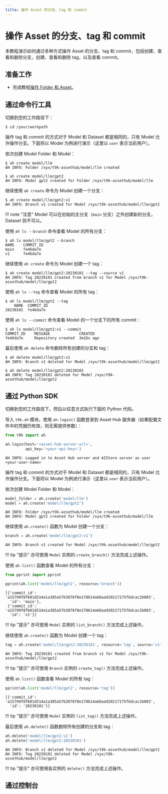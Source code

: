 ```yaml
---
title: 操作 Asset 的分支、tag 和 commit
---
```


# 操作 Asset 的分支、tag 和 commit

本教程演示如何通过多种方式操作 Asset 的分支、tag 和 commit，包括创建、查看和删除分支，创建、查看和删除 tag，以及查看 commit。

## 准备工作

* 完成教程[操作 Folder 和 Asset](./manipulate-folder-and-asset.md)。

## 通过命令行工具

切换到您的工作路径下：

```shell
$ cd /your/workpath
```

操作 tag 和 commit 的方式对于 Model 和 Dataset 都是相同的，只有 Model 允许操作分支。下面将以 Model 为例进行演示（这里以 `user` 表示当前用户）。

依次创建 Model Folder 和 Model：

```shell
$ ah create model/llm
AH INFO: Folder /xyx/t9k-assethub/model/llm created

$ ah create model/llm/gpt2
AH INFO: Model gpt2 created for Folder /xyx/t9k-assethub/model/llm
```

继续使用 `ah create` 命令为 Model 创建一个分支：

```shell
$ ah create model/llm/gpt2:v1
AH INFO: Branch v1 created for Model /xyx/t9k-assethub/model/llm/gpt2
```

!!! note "注意"
    Model 可以在初始的主分支（`main` 分支）之外创建新的分支，Dataset 则不可以。

使用 `ah ls --branch` 命令查看 Model 的所有分支：

```shell
$ ah ls model/llm/gpt2 --branch
NAME    COMMIT_ID
main    fe46da7e
v1      fe46da7e
```

继续使用 `ah create` 命令为 Model 创建一个 tag：

```shell
$ ah create model/llm/gpt2:20230101 --tag --source v1
AH INFO: Tag 20230101 created from branch v1 for Model /xyx/t9k-assethub/model/llm/gpt2
```

使用 `ah ls --tag` 命令查看 Model 的所有 tag：

```shell
$ ah ls model/llm/gpt2 --tag
    NAME  COMMIT_ID
20230101  fe46da7e
```

使用 `ah ls --commit` 命令查看 Model 的一个分支下的所有 commit：

```shell
$ ah ls model/llm/gpt2:v1 --commit
COMMIT_ID    MESSAGE             CREATED
fe46da7e     Repository created  3m16s ago
```

最后使用 `ah delete` 命令删除所有创建的分支和 tag：

```shell
$ ah delete model/llm/gpt2:v1
AH INFO: Branch v1 deleted for Model /xyx/t9k-assethub/model/llm/gpt2

$ ah delete model/llm/gpt2:20230101
AH INFO: Tag 20230101 deleted for Model /xyx/t9k-assethub/model/llm/gpt2
```

## 通过 Python SDK

切换到您的工作路径下，然后以任意方式执行下面的 Python 代码。

导入 `t9k.ah` 模块，使用 `ah.login()` 函数登录到 Asset Hub 服务器（如果配置文件中的凭据仍有效，则无需提供参数）：

```python
from t9k import ah

ah.login(host='<asset-hub-server-url>',
         api_key='<your-api-key>')
```

```
AH INFO: Logged in to Asset Hub server and AIStore server as user <your-user-name>
```

操作 tag 和 commit 的方式对于 Model 和 Dataset 都是相同的，只有 Model 允许操作分支。下面将以 Model 为例进行演示（这里以 `user` 表示当前用户）。

依次创建 Model Folder 和 Model：

```python
model_folder = ah.create('model/llm')
model = ah.create('model/llm/gpt2')
```

```
AH INFO: Folder /xyx/t9k-assethub/model/llm created
AH INFO: Model gpt2 created for Folder /xyx/t9k-assethub/model/llm
```

继续使用 `ah.create()` 函数为 Model 创建一个分支：

```python
branch = ah.create('model/llm/gpt2:v1')
```

```
AH INFO: Branch v1 created for Model /xyx/t9k-assethub/model/llm/gpt2
```

!!! tip "提示"
    亦可使用 `Model` 实例的 `create_branch()` 方法完成上述操作。

使用 `ah.list()` 函数查看 Model 的所有分支：

```python
from pprint import pprint

pprint(ah.list('model/llm/gpt2', resource='branch'))
```

```
[{'commit_id': 'a15799f8f601d514a1a385a57b3078f8e178614a66aa920217175f6dcac2b083',
  'id': 'main'},
 {'commit_id': 'a15799f8f601d514a1a385a57b3078f8e178614a66aa920217175f6dcac2b083',
  'id': 'v1'}]
```

!!! tip "提示"
    亦可使用 `Model` 实例的 `list_branch()` 方法完成上述操作。

继续使用 `ah.create()` 函数为 Model 创建一个 tag：

```python
tag = ah.create('model/llm/gpt2:20230101', resource='tag', source='v1')
```

```
AH INFO: Tag 20230101 created from branch v1 for Model /xyx/t9k-assethub/model/llm/gpt2
```

!!! tip "提示"
    亦可使用 `Branch` 实例的 `create_tag()` 方法完成上述操作。

使用 `ah.list()` 函数查看 Model 的所有 tag：

```python
pprint(ah.list('model/llm/gpt2', resource='tag'))
```

```
[{'commit_id': 'a15799f8f601d514a1a385a57b3078f8e178614a66aa920217175f6dcac2b083',
  'id': '20230101'}]
```

!!! tip "提示"
    亦可使用 `Model` 实例的 `list_tag()` 方法完成上述操作。

最后使用 `ah.delete()` 函数删除所有创建的分支和 tag：

```python
ah.delete('model/llm/gpt2:v1')
ah.delete('model/llm/gpt2:20230101')
```

```
AH INFO: Branch v1 deleted for Model /xyx/t9k-assethub/model/llm/gpt2
AH INFO: Tag 20230101 deleted for Model /xyx/t9k-assethub/model/llm/gpt2
```

!!! tip "提示"
    亦可使用各实例的 `delete()` 方法完成上述操作。

## 通过控制台
